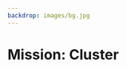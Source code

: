 ```yaml
---
backdrop: images/bg.jpg
---
```


# Mission: Cluster

<Page url="/" instructions="" action="Return to the start" condition="none" />